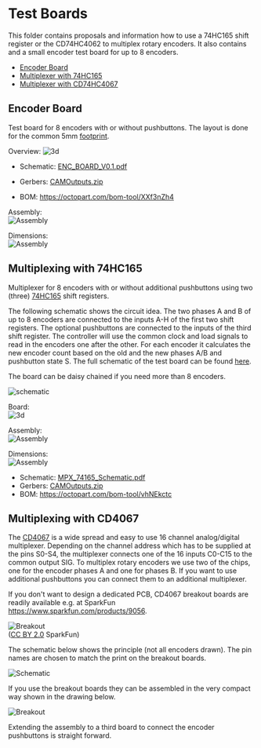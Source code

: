 
# Test Boards

This folder contains proposals and information how to use a 74HC165 shift register or the CD74HC4062 to multiplex rotary encoders. It also contains and a small encoder test board for up to 8 encoders.


<!-- vscode-markdown-toc -->
* [Encoder Board](#EncoderBoard)
* [Multiplexer with 74HC165](#Multiplexerwith74HC165)
* [Multiplexer with CD74HC4067](#MultiplexerwithCD74HC4067)

<!-- vscode-markdown-toc-config
	numbering=false
	autoSave=true
	/vscode-markdown-toc-config -->
<!-- /vscode-markdown-toc -->


## <a name='EncoderBoard'></a>Encoder Board

Test board for 8 encoders with or without pushbuttons. The layout is done for the common 5mm [footprint](Boards/ENCODER_BOARD/footprint.jpg).


Overview:
![3d](Boards/ENCODER_BOARD/3d.jpg)

- Schematic: [ENC_BOARD_V0.1.pdf](Boards/ENCODER_BOARD/Schematic.pdf)
- Gerbers: [CAMOutputs.zip](Eagle/ENC_BOARD_V01/CAMOutputs.zip)

- BOM: https://octopart.com/bom-tool/XXf3nZh4


Assembly:\
![Assembly](Boards/ENCODER_BOARD/Assembly.png)

Dimensions:\
![Assembly](Boards/ENCODER_BOARD/Dimensions.png)




## <a name='Multiplexerwith74HC165'></a>Multiplexing with 74HC165

Multiplexer for 8 encoders with or without additional pushbuttons using two (three) [74HC165](https://octopart.com/search?currency=USD&oq=74HC165+shift&q=74HC165+shift+register&specs=1&case_package=PDIP&case_package=DIP&rohs=Compliant) shift registers.

The following schematic shows the circuit idea. The two phases A and B of up to 8 encoders are connected to the inputs A-H of the first two shift registers. The optional pushbuttons are connected to the inputs of the third shift register.
The controller will use the common clock and load signals to read in the encoders  one after the other. For each encoder it calculates the new encoder count based on the old and the new phases A/B and pushbutton state S. The full schematic of the test board can be found [here](Boards/MPX_74165/MPX_74165_Schematic.pdf).

The board can be daisy chained if you need more than 8 encoders.



![schematic](Boards/MPX_74165/Schematic_part.jpg)

Board:\
![3d](Boards/MPX_74165/MPX_74165_3d.jpg)


Assembly:\
![Assembly](Boards/MPX_74165/MPX_74165_Assembly.jpg)

Dimensions:\
![Assembly](Boards/MPX_74165/MPX_74165_Dimensions.jpg)

- Schematic: [MPX_74165_Schematic.pdf](Boards/MPX_74165/MPX_74165_Schematic.pdf)
- Gerbers: [CAMOutputs.zip](Boards/MPX_74165/Eagle/CAMOutputs.zip)
- BOM: https://octopart.com/bom-tool/vhNEkctc

## <a name='MultiplexerwithCD74HC4067'></a>Multiplexing with CD4067

The [CD4067](http://www.ti.com/product/CD4067B) is a wide spread and easy to use 16 channel analog/digital multiplexer. Depending on the channel address which has to be supplied at the pins S0-S4, the multiplexer connects one of the 16 inputs C0-C15 to the common output SIG.
To multiplex rotary encoders we use two of the chips, one for the encoder phases A and one for phases B. If you want to use additional pushbuttons you can connect them to an additional multiplexer.

If you don't want to design a dedicated PCB, CD4067 breakout boards are readily available e.g. at SparkFun https://www.sparkfun.com/products/9056.


![Breakout](Boards/MPX_4067/Breakout.jpg)\
([CC BY 2.0](https://creativecommons.org/licenses/by/2.0/) SparkFun)

The schematic below shows the principle (not all encoders drawn). The pin names are chosen to match the print on the breakout boards.

![Schematic](Boards/MPX_4067/Schematic_part.jpg)


If you use the breakout boards they can be assembled in the very compact way shown in the drawing below. 

![Breakout](Boards/MPX_4067/assembly3d.jpg
)

Extending the assembly to a third board to connect the encoder pushbuttons is straight forward.
